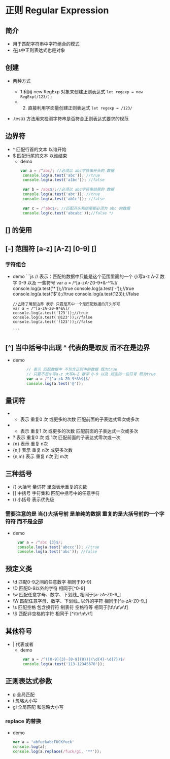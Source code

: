 # 正则 Regular Expression
## 简介
- 用于匹配字符串中字符组合的模式
- 在js中正则表达式也是对象

## 创建
- 两种方式
  - 1.利用 new RegExp 对象来创建正则表达式 `let regexp = new RegExp(/123/);`
  - 2. 直接利用字面量创建正则表达式 `let regexp = /123/`

- .test() 方法用来检测字符串是否符合正则表达式要求的规范

## 边界符
- ^ 匹配行首的文本 以谁开始
- $ 匹配行尾的文本 以谁结束
  - demo
    ```js
    var a = /^abc/; //必须以 abc字符串开头的 数据
     console.log(a.test('abc')); //true
     console.log(a.test('a1bc')); //false
 
     var b = /abc$/;//必须以 abc字符串结尾的 数据
     console.log(a.test('abc')); //true
     console.log(a.test('ab1c')); //false
 
     var c = /^abc$/; //匹配开头和结尾都必须为 abc 的数据
     console.log(c.test('abcabc'));//false */
    ```
## [] 的使用
## [-] 范围符 [a-z] [A-Z] [0-9] []
### 字符组合
- demo
      ```js
      // 表示：匹配的数据中只能是这个范围里面的一个 小写a-z   A-Z 数字 0-9 以及 一些符号
      var a = /^[a-zA-Z0-9*&-^%$]$/
      console.log(a.test('*'));//true
      console.log(a.test('-'));//true
      console.log(a.test('$'));//true
      console.log(a.test(123));//false 

      //去除了尾部边界 表示 只要是其中一个是匹配数据的开头即可
      var a = /^[a-zA-Z0-9*&%]/
      console.log(a.test('123'));//true
      console.log(a.test('@123'));//false
      console.log(a.test('!123'));//false  
   
      ```
##  [^] 当中括号中出现 ^ 代表的是取反 而不在是边界
- demo
  ```js
        // 表示 匹配数据中 不包含正则中的数据 既为true
        // 只要不是小写a-z 大写A-Z 数字 0-9 以及 规定的一些符号 既为true
        var a = /^[^a-zA-Z0-9*&%$]$/
        console.log(a.test('@'));
  ```
## 量词符
- * 表示 重复0 次 或更多的次数  匹配前面的子表达式零次或多次
- + 表示 重复1 次 或更多的次数  匹配前面的子表达式一次或多次
- ? 表示 重复0 次 或 1次       匹配前面的子表达式零次或一次
- {n}  表示 重复 n次
- {n,} 表示 重复 n次 或更多次数
- {n,m} 表示 重复 n次 到 m次
  
## 三种括号
- {} 大括号 量词符  里面表示重复的次数
- [] 中括号 字符集和 匹配中括号中的任意字符
- () 小括号 表示优先级

### 需要注意的是 当{}大括号前 是单纯的数据 重复的是大括号前的一个字符符 而不是全部
- demo
  ```js
    var a = /^abc {3}$/;
    console.log(a.test('abccc')); //true
    console.log(a.test('abc')); //false
  ```

## 预定义类
- \d 匹配0-9之间的任意数字     相同于[0-9]
- \D 匹配0-9以外的字符         相同于[^0-9]
- \w 匹配任意字母、数字、下划线_ 相同于[a-zA-Z0-9_]
- \W 匹配任意字母、数字、下划线_ 以外的字符   相同于[^a-zA-Z0-9_]
- \s 匹配空格 包含换行符 制表符 空格符等  相同于[\t\r\n\v\f]
- \S 匹配非空格的字符 相同于 [^\t\r\n\v\f]

## 其他符号
- | 代表或者
  - demo
    ```js
     var a = /^([0-9]{3}-[0-9]{8})|(\d{4}-\d{7})$/
     console.log(a.test('113-12345678'));
    ```

## 正则表达式参数
- g 全局匹配
- i 忽略大小写
- gi 全局匹配 和忽略大小写 
  
### replace 的替换
- demo
  ```js
  var a = 'abfuckabcFUCKfuck'
  console.log(a);
  console.log(a.replace(/fuck/gi, '**'));
  ```
